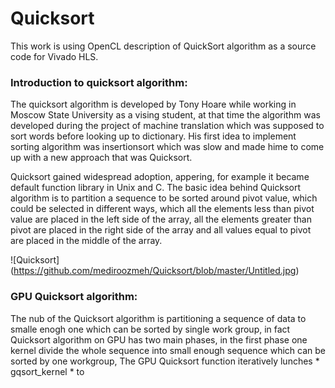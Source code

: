 # Quicksort

This work is using OpenCL description of QuickSort algorithm as a source code for Vivado HLS.

### Introduction to quicksort algorithm:

The quicksort algorithm is developed by Tony Hoare while working in Moscow State University as a vising student, at that time the algorithm was developed during the project of machine translation which was supposed to sort words before looking up to dictionary. His first idea to implement sorting algorithm was insertionsort which was slow and made hime to come up with a new approach that was Quicksort.


Quicksort gained widespread adoption, appering, for example it became default function library in Unix and C. The basic idea behind Quicksort algorithm is to partition a sequence to be sorted around pivot value, which could be selected in different ways, which all the elements less than pivot value are placed in the left side of the array, all the elements greater than pivot are placed in the right side of the array and all values equal to pivot are placed in the middle of the array.   

![Quicksort] (https://github.com/mediroozmeh/Quicksort/blob/master/Untitled.jpg)


### GPU Quicksort algorithm:
The nub of the Quicksort algorithm is partitioning a sequence of data to smalle enogh one which can be sorted by single work group, in fact Quicksort algorithm on GPU has two main phases, in the first phase one kernel divide the whole sequence into small enough sequence which can be sorted by one workgroup, The GPU Quicksort function iteratively lunches  * gqsort_kernel * to        

